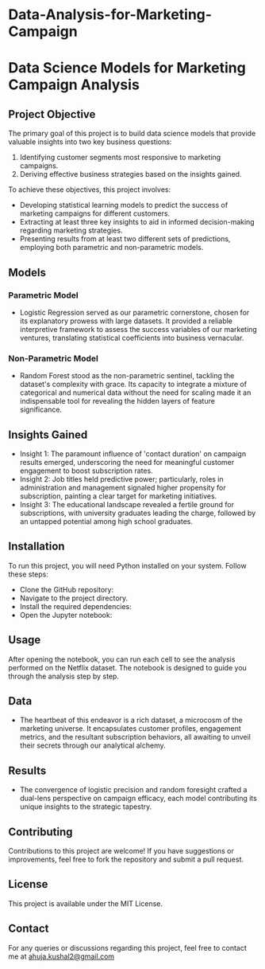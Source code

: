 # Data-Analysis-for-Marketing-Campaign

# Data Science Models for Marketing Campaign Analysis

## Project Objective
The primary goal of this project is to build data science models that provide valuable insights into two key business questions:
1. Identifying customer segments most responsive to marketing campaigns.
2. Deriving effective business strategies based on the insights gained.

To achieve these objectives, this project involves:
- Developing statistical learning models to predict the success of marketing campaigns for different customers.
- Extracting at least three key insights to aid in informed decision-making regarding marketing strategies.
- Presenting results from at least two different sets of predictions, employing both parametric and non-parametric models.

## Models
### Parametric Model
- Logistic Regression served as our parametric cornerstone, chosen for its explanatory prowess with large datasets. It provided a reliable interpretive framework to assess the success variables of our marketing ventures, translating statistical coefficients into business vernacular.

### Non-Parametric Model
- Random Forest stood as the non-parametric sentinel, tackling the dataset's complexity with grace. Its capacity to integrate a mixture of categorical and numerical data without the need for scaling made it an indispensable tool for revealing the hidden layers of feature significance.
## Insights Gained
- Insight 1: The paramount influence of 'contact duration' on campaign results emerged, underscoring the need for meaningful customer engagement to boost subscription rates.
- Insight 2: Job titles held predictive power; particularly, roles in administration and management signaled higher propensity for subscription, painting a clear target for marketing initiatives.
- Insight 3: The educational landscape revealed a fertile ground for subscriptions, with university graduates leading the charge, followed by an untapped potential among high school graduates.
  
## Installation
To run this project, you will need Python installed on your system. Follow these steps:

- Clone the GitHub repository:
- Navigate to the project directory.
- Install the required dependencies:
- Open the Jupyter notebook:


## Usage

After opening the notebook, you can run each cell to see the analysis performed on the Netflix dataset. The notebook is designed to guide you through the analysis step by step.

## Data
- The heartbeat of this endeavor is a rich dataset, a microcosm of the marketing universe. It encapsulates customer profiles, engagement metrics, and the resultant subscription behaviors, all awaiting to unveil their secrets through our analytical alchemy.

## Results
- The convergence of logistic precision and random foresight crafted a dual-lens perspective on campaign efficacy, each model contributing its unique insights to the strategic tapestry.

## Contributing
Contributions to this project are welcome! If you have suggestions or improvements, feel free to fork the repository and submit a pull request.

## License
This project is available under the MIT License.

## Contact
For any queries or discussions regarding this project, feel free to contact me at ahuja.kushal2@gmail.com
